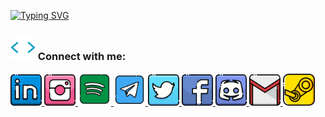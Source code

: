 [![Typing SVG](https://readme-typing-svg.herokuapp.com?font=Architects+Daughter&size=30&duration=4002&width=650&lines=+Software+Developer;Philomath%2C+Epicurean+and+Refined;I'm+interested+in+mobile+and+web+programming)](https://git.io/typing-svg)

</h1>
<h3> <img src="https://github.com/4kubilaykaplan/4kubilaykaplan/blob/master/icons/label.webp" width="40px"> Connect with me:</h3>

<a href="https://www.linkedin.com/in/kubilay-kaplan-1b3562232/">
  <img alt="Linkedin" width="50px" src="https://github.com/4kubilaykaplan/4kubilaykaplan/blob/master/icons/linkedin.png" /> 

<a href="https://www.instagram.com/kubilaykaplan__">
  <img alt="Instagram" width="50px" src="https://github.com/4kubilaykaplan/4kubilaykaplan/blob/master/icons/instagram.png" />

<a href="https://open.spotify.com/user/kubilay91?si=5089249460874cd1">
  <img alt="Spotify" width="53px" src="https://github.com/4kubilaykaplan/4kubilaykaplan/blob/master/icons/spotify.png" />
</a>
<a href="https://t.me/sensazi0ne">
  <img alt="Telegram" width="51px" src="https://github.com/4kubilaykaplan/4kubilaykaplan/blob/master/icons/telegram.png" />
</a> 
<a href="https://twitter.com/kubilaykaplan__">
  <img alt="Twitter" width="50px" src="https://github.com/4kubilaykaplan/4kubilaykaplan/blob/master/icons/twitter.png"/>
</a>
<a href="https://www.facebook.com/kubilay.kaplan.7568">
  <img alt="Facebook" width="50px" src="https://github.com/4kubilaykaplan/4kubilaykaplan/blob/master/icons/facebook.png" />
</a>  
<a href="discordapp.com/users/722124917558083664">
  <img alt="Discord" width="50px" src="https://github.com/4kubilaykaplan/4kubilaykaplan/blob/master/icons/discord.png" />
</a>  
<a href="mailto:4kubilaykaplan@gmail.com?subject=[GitHub]%20🔥%20profile%20contact&body=Hello">
  <img alt="GMail" width="50px" src="https://github.com/4kubilaykaplan/4kubilaykaplan/blob/master/icons/gmail.png" />
</a>  
<a href="https://steamcommunity.com/profiles/76561198170997113/">
  <img alt="Steam" width="51px" src="https://github.com/4kubilaykaplan/4kubilaykaplan/blob/master/icons/steam2.png" />
</a>
<br>



